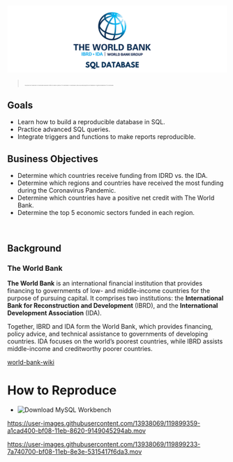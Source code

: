 ![header](./visuals/World-Bank-Database-Header.png)

> <span style="font-size:2px;">*This project isn't endorsed by The World Bank and doesn't reflect the views or opinions of The World Bank. The World Bank, and all associated properties are trademarks or registered trademarks of The World Bank.*</span>

<h2>Goals</h2>

- Learn how to build a reproducible database in SQL.
- Practice advanced SQL queries.
- Integrate triggers and functions to make reports reproducible.

<h2>Business Objectives</h2>

- Determine which countries receive funding from IDRD vs. the IDA.
- Determine which regions and countries have received the most funding during the Coronavirus Pandemic.
- Determine which countries have a positive net credit with The World Bank.
- Determine the top 5 economic sectors funded in each region.

<br>

## Background

### The World Bank
<strong>The World Bank</strong> is an international financial institution that provides financing to governments of low- and middle-income countries for the purpose of pursuing capital. It comprises two institutions: the **International Bank for Reconstruction and Development** (IBRD), and the **International Development Association** (IDA).


Together, IBRD and IDA form the World Bank, which provides financing, policy advice, and technical assistance to governments of developing countries.  IDA focuses on the world’s poorest countries, while IBRD assists middle-income and creditworthy poorer countries.  

[world-bank-wiki](https://en.wikipedia.org/wiki/World_Bank)


# How to Reproduce
- ![Download MySQL Workbench](https://dev.mysql.com/downloads/workbench/)

https://user-images.githubusercontent.com/13938069/119899359-a1cad400-bf08-11eb-8620-9149045294ab.mov


https://user-images.githubusercontent.com/13938069/119899233-7a740700-bf08-11eb-8e3e-5315417f6da3.mov

